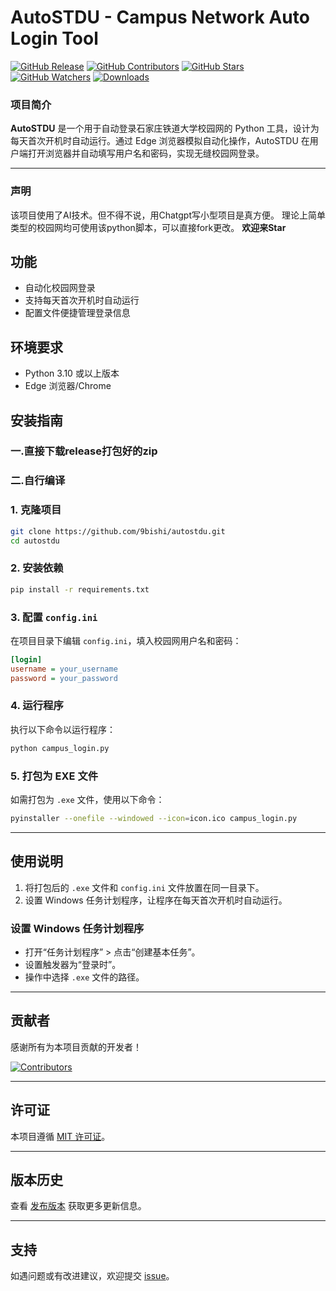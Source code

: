 # AutoSTDU - Campus Network Auto Login Tool

[![GitHub Release](https://img.shields.io/github/v/release/9bishi/autostdu)](https://github.com/9bishi/autostdu/releases)
[![GitHub Contributors](https://img.shields.io/github/contributors/9bishi/autostdu)](https://github.com/9bishi/autostdu/graphs/contributors)
[![GitHub Stars](https://img.shields.io/github/stars/9bishi/autostdu?style=social)](https://github.com/9bishi/autostdu)
[![GitHub Watchers](https://img.shields.io/github/watchers/9bishi/autostdu?style=social)](https://github.com/9bishi/autostdu)
[![Downloads](https://img.shields.io/github/downloads/9bishi/autostdu/total)](https://github.com/9bishi/autostdu/releases)

### 项目简介
**AutoSTDU** 是一个用于自动登录石家庄铁道大学校园网的 Python 工具，设计为每天首次开机时自动运行。通过 Edge 浏览器模拟自动化操作，AutoSTDU 在用户端打开浏览器并自动填写用户名和密码，实现无缝校园网登录。

---
### 声明
该项目使用了AI技术。但不得不说，用Chatgpt写小型项目是真方便。
理论上简单类型的校园网均可使用该python脚本，可以直接fork更改。
**欢迎来Star**
## 功能
- 自动化校园网登录
- 支持每天首次开机时自动运行
- 配置文件便捷管理登录信息

## 环境要求
- Python 3.10 或以上版本
- Edge 浏览器/Chrome
## 安装指南
### 一.直接下载release打包好的zip
### 二.自行编译
### 1. 克隆项目
```bash
git clone https://github.com/9bishi/autostdu.git
cd autostdu
```

### 2. 安装依赖
```bash
pip install -r requirements.txt
```

### 3. 配置 `config.ini`
在项目目录下编辑 `config.ini`，填入校园网用户名和密码：

```ini
[login]
username = your_username
password = your_password
```

### 4. 运行程序
执行以下命令以运行程序：
```bash
python campus_login.py
```

### 5. 打包为 EXE 文件
如需打包为 `.exe` 文件，使用以下命令：
```bash
pyinstaller --onefile --windowed --icon=icon.ico campus_login.py
```

---

## 使用说明

1. 将打包后的 `.exe` 文件和 `config.ini` 文件放置在同一目录下。
2. 设置 Windows 任务计划程序，让程序在每天首次开机时自动运行。

### 设置 Windows 任务计划程序
- 打开“任务计划程序” > 点击“创建基本任务”。
- 设置触发器为“登录时”。
- 操作中选择 `.exe` 文件的路径。

---

## 贡献者
感谢所有为本项目贡献的开发者！

[![Contributors](https://contrib.rocks/image?repo=9bishi/autostdu)](https://github.com/9bishi/autostdu/graphs/contributors)

---

## 许可证
本项目遵循 [MIT 许可证](LICENSE)。

---

## 版本历史
查看 [发布版本](https://github.com/9bishi/autostdu/releases) 获取更多更新信息。

---

## 支持
如遇问题或有改进建议，欢迎提交 [issue](https://github.com/9bishi/autostdu/issues)。


